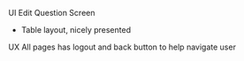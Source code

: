 UI
Edit Question Screen
 - Table layout, nicely presented




UX
All pages has logout and back button to help navigate user